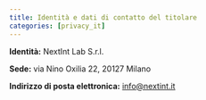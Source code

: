 ```yaml
---
title: Identità e dati di contatto del titolare 
categories: [privacy_it]
---
```


**Identità:** NextInt Lab S.r.l.

**Sede:** via Nino Oxilia 22, 20127 Milano

**Indirizzo di posta elettronica:** <info@nextint.it>

